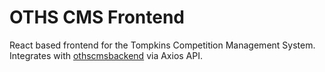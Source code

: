 # OTHS CMS Frontend
React based frontend for the Tompkins Competition Management System. Integrates with [othscmsbackend](https://github.com/RadioactiveArrow/othscmsbackend) via Axios API.
